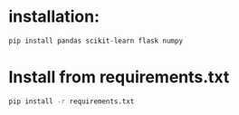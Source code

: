 # installation:
```bash
pip install pandas scikit-learn flask numpy
```

# Install from requirements.txt
```bash
pip install -r requirements.txt
```